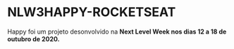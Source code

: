 # NLW3HAPPY-ROCKETSEAT


Happy foi um projeto desonvolvido na <strong>Next Level Week<strong/> nos dias 12 a 18 de outubro de 2020.
